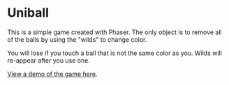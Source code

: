 # Uniball

This is a simple game created with Phaser. The only object is to remove all of the balls by using the "wilds" to change color. 

You will lose if you touch a ball that is not the same color as you. Wilds will re-appear after you use one.

[View a demo of the game here](https://practical-bose-75356e.netlify.com/).
